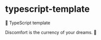# typescript-template

🌱 TypeScript template


<!-- INSPIRATIONAL_QUOTE_START -->
Discomfort is the currency of your dreams.
🐶
<!-- INSPIRATIONAL_QUOTE_END -->
